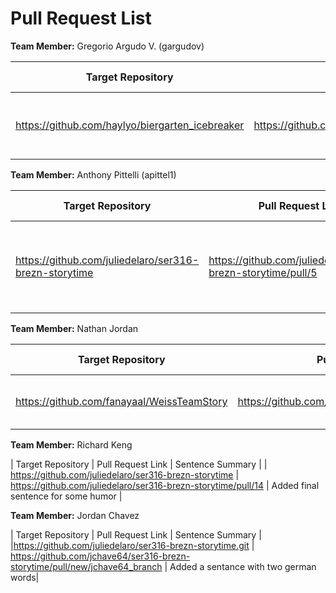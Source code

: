 # Pull Request List

**Team Member:** Gregorio Argudo V. (gargudov)

| Target Repository | Pull Request Link | Sentence Summary |
|---|---|---|
| https://github.com/haylyo/biergarten_icebreaker | https://github.com/haylyo/biergarten_icebreaker/pull/1 | Added sentence using 'Hund','BMW' and 'Schloss' |

**Team Member:** Anthony Pittelli (apittel1)

| Target Repository | Pull Request Link | Sentence Summary |
|---|---|---|
| https://github.com/juliedelaro/ser316-brezn-storytime | https://github.com/juliedelaro/ser316-brezn-storytime/pull/5 | Added sentence 5 using words gaebaeck and schloss. |

**Team Member:** Nathan Jordan

| Target Repository | Pull Request Link | Sentence Summary |
|---|---|---|
| https://github.com/fanayaal/WeissTeamStory | https://github.com/fanayaal/WeissTeamStory/pull/4 | Added sentence using doener. |

**Team Member:** Richard Keng

| Target Repository | Pull Request Link | Sentence Summary |
| https://github.com/juliedelaro/ser316-brezn-storytime | https://github.com/juliedelaro/ser316-brezn-storytime/pull/14 | Added final sentence for some humor |

**Team Member:** Jordan Chavez

| Target Repository | Pull Request Link | Sentence Summary |
|https://github.com/juliedelaro/ser316-brezn-storytime.git | https://github.com/jchave64/ser316-brezn-storytime/pull/new/jchave64_branch | Added a sentance with two german words|
